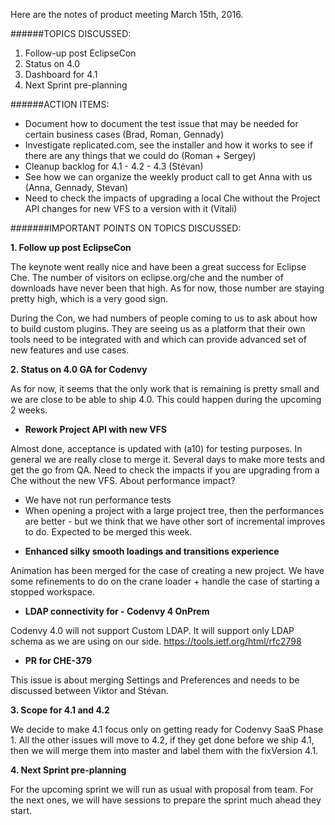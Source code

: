 Here are the notes of product meeting March 15th, 2016.

######TOPICS DISCUSSED:

1. Follow-up post EclipseCon
2. Status on 4.0
3. Dashboard for 4.1
4. Next Sprint pre-planning

######ACTION ITEMS:
- Document how to document the test issue that may be needed for certain business cases (Brad, Roman, Gennady)
- Investigate replicated.com, see the installer and how it works to see if there are any things that we could do (Roman + Sergey)
- Cleanup backlog for 4.1 - 4.2 - 4.3 (Stévan)
- See how we can organize the weekly product call to get Anna with us (Anna, Gennady, Stevan)
- Need to check the impacts of upgrading a local Che without the Project API changes for new VFS to a version with it (Vitali)


#######IMPORTANT POINTS ON TOPICS DISCUSSED:

**1. Follow up post EclipseCon**

The keynote went really nice and have been a great success for Eclipse Che.
The number of visitors on eclipse.org/che and the number of downloads have never been that high. As for now, those number are staying pretty high, which is a very good sign. 

During the Con, we had numbers of people coming to us to ask about how to build custom plugins. They are seeing us as a platform that their own tools need to be integrated with and which can provide advanced set of new features and use cases. 

**2. Status on 4.0 GA for Codenvy**

As for now, it seems that the only work that is remaining is pretty small and we are close to be able to ship 4.0. This could happen during the upcoming 2 weeks.

* **Rework Project API with new VFS**

Almost done, acceptance is updated with (a10) for testing purposes. In general we are really close to merge it. Several days to make more tests and get the go from QA. 
Need to check the impacts if you are upgrading from a Che without the new VFS. 
About performance impact? 
- We have not run performance tests
- When opening a project with a large project tree, then the performances are better - but we think that we have other sort of incremental improves to do.
Expected to be merged this week.


* **Enhanced silky smooth loadings and transitions experience**

Animation has been merged for the case of creating a new project. We have some refinements to do on the crane loader + handle the case of starting a stopped workspace.

* **LDAP connectivity for - Codenvy 4 OnPrem** 

Codenvy 4.0 will not support Custom LDAP. It will support only LDAP schema as we are using on our side. https://tools.ietf.org/html/rfc2798

* **PR for CHE-379**

This issue is about merging Settings and Preferences and needs to be discussed between Viktor and Stévan.

**3. Scope for 4.1 and 4.2**

We decide to make 4.1 focus only on getting ready for Codenvy SaaS Phase 1.
All the other issues will move to 4.2, if they get done before we ship 4.1, then we will merge them into master and label them with the fixVersion 4.1.

**4. Next Sprint pre-planning**

For the upcoming sprint we will run as usual with proposal from team. For the next ones, we will have sessions to prepare the sprint much ahead they start.